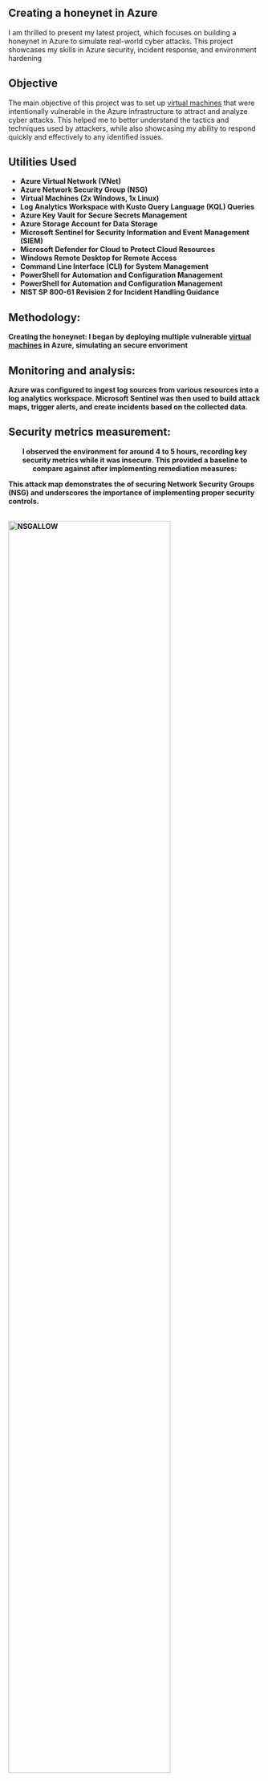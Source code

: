 <h2>Creating a honeynet in Azure</h2>
I am thrilled to present my latest project, which focuses on building a honeynet in Azure to simulate real-world cyber attacks. This project showcases my skills in Azure security, incident response, and environment hardening
<br />

<h2>Objective</h2>

The main objective of this project was to set up [virtual machines](https://github.com/TannerHollaway/VirtualMachineCreation) that were intentionally vulnerable in the Azure infrastructure to attract and analyze cyber attacks. This helped me to better understand the tactics and techniques used by attackers, while also showcasing my ability to respond quickly and effectively to any identified issues.
<br />




<h2>Utilities Used</h2>

- <b>Azure Virtual Network (VNet)</b> 
- <b>Azure Network Security Group (NSG)</b>
- <b>Virtual Machines (2x Windows, 1x Linux)</b>
- <b>Log Analytics Workspace with Kusto Query Language (KQL) Queries</b>
- <b>Azure Key Vault for Secure Secrets Management</b>
- <b>Azure Storage Account for Data Storage</b>
- <b>Microsoft Sentinel for Security Information and Event Management (SIEM)</b>
- <b>Microsoft Defender for Cloud to Protect Cloud Resources</b>
- <b>Windows Remote Desktop for Remote Access</b>
- <b>Command Line Interface (CLI) for System Management</b>
- <b>PowerShell for Automation and Configuration Management</b>
- <b>PowerShell for Automation and Configuration Management</b>
- <b>NIST SP 800-61 Revision 2 for Incident Handling Guidance


<h2>Methodology:</h2>

<b>Creating the honeynet: I began by deploying multiple vulnerable [virtual machines](https://github.com/TannerHollaway/VirtualMachineCreation) in Azure, simulating an secure envoriment</b>


<h2>Monitoring and analysis:</h2>

Azure was configured to ingest log sources from various resources into a log analytics workspace. Microsoft Sentinel was then used to build attack maps, trigger alerts, and create incidents based on the collected data.



<h2>Security metrics measurement:</h2>
<p align="center">
I observed the environment for around 4 to 5 hours, recording key security metrics while it was insecure. This provided a baseline to compare against after implementing remediation measures:

This attack map demonstrates the of securing Network Security Groups (NSG) and underscores the importance of implementing proper security controls.
  
  <br/> 
<img src="https://github.com/user-attachments/assets/f8be990a-09dc-4ec7-b660-0390c4d6127d" height="80%" width="80%" alt="NSGALLOW"/>
<br />
<br />
<p align="center">
 This attack map shows all RDP and SMB failures, illustrating the persistent attempts made by potential attackers. This visualization shows the strong need for securing remote access and file sharing services to protect against unauthorized access.
<img src="https://github.com/user-attachments/assets/dced1de9-3642-41ae-961e-f8074966c82f" height="80%" width="80%" alt="RDPfail"/>


<h2>Incident response and remediation:</h2>

After addressing the incidents and identifying vulnerabilities, I began the process of hardening the environment by applying security best practices and Azure-specific recommendations. You can see the strengthening of the environment [here](https://github.com/TannerHollaway/Becoming-NIST-80053-compliant) And my incident response Labs [here](https://github.com/TannerHollaway/Incident-Response)


<h2>Post-remediation analysis:</h2>

I re-observed the environment for another 5to 6 hours to measure security metrics again, comparing the results with the initial baseline. Unfortunately heatmaps don't work when there are no alerts or logs to ingest.
- Metrics before hardening and Security control implimentation.
  
| **Metric**                          | **Count** |
|--------------------------------------|-----------|
| SecurityEvent (Windows VM)           | 15,355   |
| SecurityAlert (Microsoft Defender for Cloud) | 20     |
| SecurityIncident (Sentinel Incidents) | 23       |
| NSG Inbound Malicious Flows Allowed  | 1697       |

- Metrics after hardening and security control implimentation
  
| **Metric**                          | **Count** |
|--------------------------------------|-----------|
| SecurityEvent (Windows VM)           | 2980   |
| SecurityAlert (Microsoft Defender for Cloud) | 0     |
| SecurityIncident (Sentinel Incidents) | 0       |
| NSG Inbound Malicious Flows Allowed  | 0       |

<h2>Conclusion</h2>

To conclude, I successfully established a compact yet powerful honeynet using Microsoft Azure's robust cloud infrastructure. Microsoft Sentinel was employed to generate alerts and incidents based on the logs collected from the configured watch lists. Initially, baseline metrics were recorded in the unprotected environment before any security controls were implemented. Following this, a series of security measures were put in place to strengthen the network against potential threats. After these controls were applied, a second set of measurements was conducted.

The comparison between the pre- and post-implementation metrics revealed a substantial decrease in security events and incidents, underscoring the effectiveness of the implemented security controls. It's worth noting that if the network's resources had been heavily utilized by regular users, or I left them on for longer periods of time, it is highly likely that a greater number of security events and alerts could have been observed within the 24-hour period following the implementation of these security controls.






